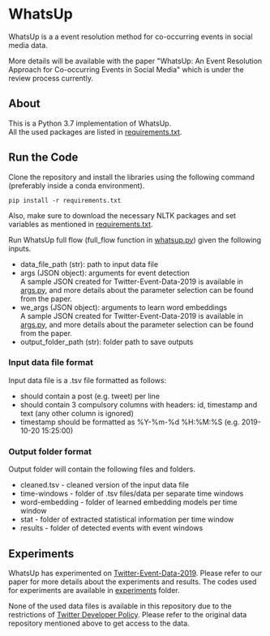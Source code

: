 # WhatsUp

WhatsUp is a a event resolution method for co-occurring events in social media data. 

More details will be available with the paper "WhatsUp: An Event Resolution Approach for Co-occurring Events in Social 
Media" which is under the review process currently. 

## About
This is a Python 3.7 implementation of WhatsUp. <br>
All the used packages are listed in [requirements.txt](https://github.com/HHansi/WhatsUp/blob/master/requirements.txt).

## Run the Code
Clone the repository and install the libraries using the following command (preferably inside a conda environment).
```
pip install -r requirements.txt
```
Also, make sure to download the necessary NLTK packages and set variables as mentioned in [requirements.txt](https://github.com/HHansi/WhatsUp/blob/master/requirements.txt).

Run WhatsUp full flow (full_flow function in [whatsup.py](https://github.com/HHansi/WhatsUp/blob/master/algo/whatsup.py)) given the following inputs.
* data_file_path (str): path to input data file
* args (JSON object): arguments for event detection <br>
A sample JSON created for Twitter-Event-Data-2019 is available in [args.py](https://github.com/HHansi/WhatsUp/blob/master/experiments/twitter_event_data_2019/args.py), and more details about the parameter selection can be found from the paper.
* we_args (JSON object): arguments to learn word embeddings <br>
A sample JSON created for Twitter-Event-Data-2019 is available in [args.py](https://github.com/HHansi/WhatsUp/blob/master/experiments/twitter_event_data_2019/args.py), and more details about the parameter selection can be found from the paper.
* output_folder_path (str): folder path to save outputs

### Input data file format
Input data file is a .tsv file formatted as follows:

* should contain a post (e.g. tweet) per line
* should contain 3 compulsory columns with headers: id, timestamp and text (any other column is ignored)
* timestamp should be formatted as %Y-%m-%d %H:%M:%S (e.g. 2019-10-20 15:25:00)

### Output folder format

Output folder will contain the following files and folders.

* cleaned.tsv - cleaned version of the input data file
* time-windows - folder of .tsv files/data per separate time windows
* word-embedding - folder of learned embedding models per time window
* stat - folder of extracted statistical information per time window
* results - folder of detected events with event windows

## Experiments
WhatsUp has experimented on [Twitter-Event-Data-2019](https://github.com/HHansi/Twitter-Event-Data-2019). Please refer to 
our paper for more details about the experiments and results. The codes used for experiments are available in 
[experiments](https://github.com/HHansi/WhatsUp/tree/master/experiments) folder.

None of the used data files is available in this repository due to the restrictions of [Twitter Developer Policy](https://developer.twitter.com/en/developer-terms/agreement-and-policy).
Please refer to the original data repository mentioned above to get access to the data.


